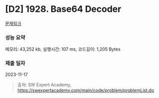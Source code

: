 # [D2] 1928. Base64 Decoder  
[문제링크](https://swexpertacademy.com/main/code/problem/problemDetail.do?problemLevel=1&problemLevel=2&problemLevel=3&problemLevel=4&contestProbId=AV5PR4DKAG0DFAUq&categoryId=AV5PR4DKAG0DFAUq&categoryType=CODE&problemTitle=&orderBy=RECOMMEND_COUNT&selectCodeLang=ALL&select-1=4&pageSize=10&pageIndex=2)

### 성능 요약  

메모리: 43,252 kb, 실행시간: 107 ms, 코드길이: 1,205 Bytes

### 제출 일자
2023-11-17

> 출처: SW Expert Academy, https://swexpertacademy.com/main/code/problem/problemList.do
